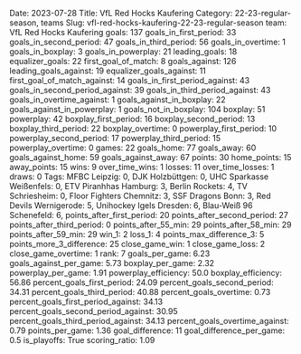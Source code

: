Date: 2023-07-28
Title: VfL Red Hocks Kaufering
Category: 22-23-regular-season, teams
Slug: vfl-red-hocks-kaufering-22-23-regular-season
team: VfL Red Hocks Kaufering
goals: 137
goals_in_first_period: 33
goals_in_second_period: 47
goals_in_third_period: 56
goals_in_overtime: 1
goals_in_boxplay: 3
goals_in_powerplay: 21
leading_goals: 18
equalizer_goals: 22
first_goal_of_match: 8
goals_against: 126
leading_goals_against: 19
equalizer_goals_against: 11
first_goal_of_match_against: 14
goals_in_first_period_against: 43
goals_in_second_period_against: 39
goals_in_third_period_against: 43
goals_in_overtime_against: 1
goals_against_in_boxplay: 22
goals_against_in_powerplay: 1
goals_not_in_boxplay: 104
boxplay: 51
powerplay: 42
boxplay_first_period: 16
boxplay_second_period: 13
boxplay_third_period: 22
boxplay_overtime: 0
powerplay_first_period: 10
powerplay_second_period: 17
powerplay_third_period: 15
powerplay_overtime: 0
games: 22
goals_home: 77
goals_away: 60
goals_against_home: 59
goals_against_away: 67
points: 30
home_points: 15
away_points: 15
wins: 9
over_time_wins: 1
losses: 11
over_time_losses: 1
draws: 0
Tags:  MFBC Leipzig: 0,  DJK Holzbüttgen: 0,  UHC Sparkasse Weißenfels: 0,  ETV Piranhhas Hamburg: 3,  Berlin Rockets: 4,  TV Schriesheim: 0,  Floor Fighters Chemnitz: 3,  SSF Dragons Bonn: 3,  Red Devils Wernigerode: 5,  Unihockey Igels Dresden: 6,  Blau-Weiß 96 Schenefeld: 6,
points_after_first_period: 20
points_after_second_period: 27
points_after_third_period: 0
points_after_55_min: 29
points_after_58_min: 29
points_after_59_min: 29
win_1: 2
loss_1: 4
points_max_difference_3: 5
points_more_3_difference: 25
close_game_win: 1
close_game_loss: 2
close_game_overtime: 1
rank: 7
goals_per_game: 6.23
goals_against_per_game: 5.73
boxplay_per_game: 2.32
powerplay_per_game: 1.91
powerplay_efficiency: 50.0
boxplay_efficiency: 56.86
percent_goals_first_period: 24.09
percent_goals_second_period: 34.31
percent_goals_third_period: 40.88
percent_goals_overtime: 0.73
percent_goals_first_period_against: 34.13
percent_goals_second_period_against: 30.95
percent_goals_third_period_against: 34.13
percent_goals_overtime_against: 0.79
points_per_game: 1.36
goal_difference: 11
goal_difference_per_game: 0.5
is_playoffs: True
scoring_ratio: 1.09
